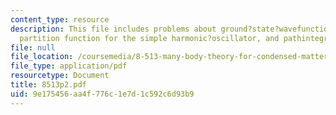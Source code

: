 ```yaml
---
content_type: resource
description: This file includes problems about ground?state?wavefunction?and?ground?state?energy,
  partition function for the simple harmonic?oscillator, and pathintegral.
file: null
file_location: /coursemedia/8-513-many-body-theory-for-condensed-matter-systems-fall-2004/9e175456aa4f776c1e7d1c592c6d93b9_8513p2.pdf
file_type: application/pdf
resourcetype: Document
title: 8513p2.pdf
uid: 9e175456-aa4f-776c-1e7d-1c592c6d93b9
---
```

